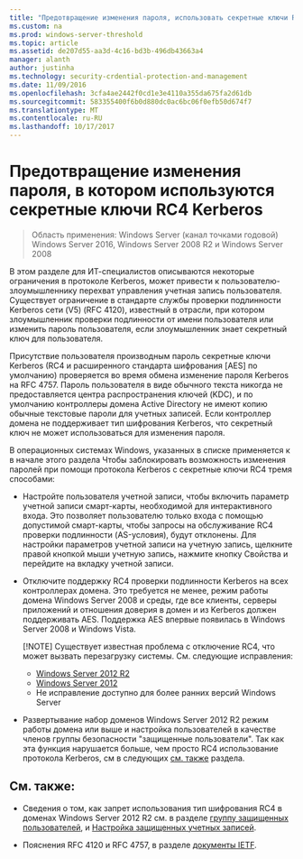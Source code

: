 ```yaml
---
title: "Предотвращение изменения пароля, использовать секретные ключи RC4, протоколом Kerberos"
ms.custom: na
ms.prod: windows-server-threshold
ms.topic: article
ms.assetid: de207d55-aa3d-4c16-bd3b-496db43663a4
manager: alanth
author: justinha
ms.technology: security-crdential-protection-and-management
ms.date: 11/09/2016
ms.openlocfilehash: 3cfa4ae2442f0cd1e3e4110a355da675fa2d61db
ms.sourcegitcommit: 583355400f6b0d880dc0ac6bc06f0efb50d674f7
ms.translationtype: MT
ms.contentlocale: ru-RU
ms.lasthandoff: 10/17/2017
---
```

# <a name="preventing-kerberos-change-password-that-uses-rc4-secret-keys"></a>Предотвращение изменения пароля, в котором используются секретные ключи RC4 Kerberos

>Область применения: Windows Server (канал точками годовой) Windows Server 2016, Windows Server 2008 R2 и Windows Server 2008

В этом разделе для ИТ-специалистов описываются некоторые ограничения в протоколе Kerberos, может привести к пользователю-злоумышленнику перехват управления учетная запись пользователя. Существует ограничение в стандарте службы проверки подлинности Kerberos сети (V5) (RFC 4120), известный в отрасли, при котором злоумышленник проверки подлинности от имени пользователя или изменить пароль пользователя, если злоумышленник знает секретный ключ для пользователя.

Присутствие пользователя производным пароль секретные ключи Kerberos (RC4 и расширенного стандарта шифрования [AES] по умолчанию) проверяется во время обмена изменение пароля Kerberos на RFC 4757. Пароль пользователя в виде обычного текста никогда не предоставляется центра распространения ключей (KDC), и по умолчанию контроллеры домена Active Directory не имеют копию обычные текстовые пароли для учетных записей. Если контроллер домена не поддерживает тип шифрования Kerberos, что секретный ключ не может использоваться для изменения пароля. 

В операционных системах Windows, указанных в списке применяется к в начале этого раздела Чтобы заблокировать возможность изменения паролей при помощи протокола Kerberos с секретные ключи RC4 тремя способами:

- Настройте пользователя учетной записи, чтобы включить параметр учетной записи смарт-карты, необходимой для интерактивного входа. Это позволяет пользователю только входа с помощью допустимой смарт-карты, чтобы запросы на обслуживание RC4 проверки подлинности (AS-условия), будут отклонены. Для настройки параметров учетной записи на учетную запись, щелкните правой кнопкой мыши учетную запись, нажмите кнопку Свойства и перейдите на вкладку учетной записи. 

- Отключите поддержку RC4 проверки подлинности Kerberos на всех контроллерах домена. Это требуется не менее, режим работы домена Windows Server 2008 и среды, где все клиенты, серверы приложений и отношения доверия в домен и из Kerberos должен поддерживать AES. Поддержка AES впервые появилась в Windows Server 2008 и Windows Vista.

    [!NOTE]
    Существует известная проблема с отключение RC4, что может вызвать перезагрузку системы. См. следующие исправления:
    - [Windows Server 2012 R2](https://support.microsoft.com/en-us/kb/3038261)
    - [Windows Server 2012](https://support.microsoft.com/en-us/kb/3086213)
    - Не исправление доступно для более ранних версий Windows Server

- Развертывание набор доменов Windows Server 2012 R2 режим работы домена или выше и настройка пользователей в качестве членов группы безопасности "защищенные пользователи". Так как эта функция нарушается больше, чем просто RC4 использование протокола Kerberos, см в следующих [см. также](#see-also) раздела.

## <a name="see-also"></a>См. также:

- Сведения о том, как запрет использования тип шифрования RC4 в доменах Windows Server 2012 R2 см. в разделе [группу защищенных пользователей](/../credentials-protection-and-management/protected-users-security-group.md), и [Настройка защищенных учетных записей](/../credentials-protection-and-management/how-to-configure-protected-accounts.md).

- Пояснения RFC 4120 и RFC 4757, в разделе [документы IETF](http://tools.ietf.org/html/).
